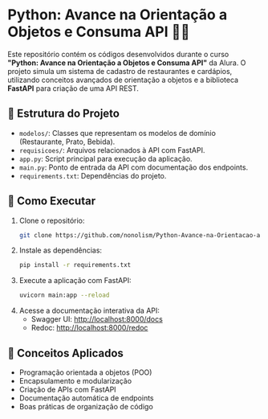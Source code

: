 # Python: Avance na Orientação a Objetos e Consuma API 🚀🐍

Este repositório contém os códigos desenvolvidos durante o curso **"Python: Avance na Orientação a Objetos e Consuma API"** da Alura. O projeto simula um sistema de cadastro de restaurantes e cardápios, utilizando conceitos avançados de orientação a objetos e a biblioteca **FastAPI** para criação de uma API REST.

## 📁 Estrutura do Projeto

- `modelos/`: Classes que representam os modelos de domínio (Restaurante, Prato, Bebida).
- `requisicoes/`: Arquivos relacionados à API com FastAPI.
- `app.py`: Script principal para execução da aplicação.
- `main.py`: Ponto de entrada da API com documentação dos endpoints.
- `requirements.txt`: Dependências do projeto.

## 🚀 Como Executar

1. Clone o repositório:
   ```bash
   git clone https://github.com/nonolism/Python-Avance-na-Orientacao-a-Objetos-e-Consuma-API.git
   ```
2. Instale as dependências:
   ```bash
   pip install -r requirements.txt
   ```
3. Execute a aplicação com FastAPI:
   ```bash
   uvicorn main:app --reload
   ```
4. Acesse a documentação interativa da API:
   - Swagger UI: [http://localhost:8000/docs](http://localhost:8000/docs)
   - Redoc: [http://localhost:8000/redoc](http://localhost:8000/redoc)

## 🧠 Conceitos Aplicados

- Programação orientada a objetos (POO)
- Encapsulamento e modularização
- Criação de APIs com FastAPI
- Documentação automática de endpoints
- Boas práticas de organização de código

